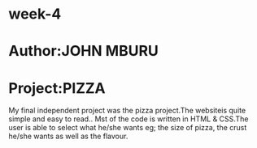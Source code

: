 # week-4
# Author:JOHN MBURU
# Project:PIZZA
My final independent project was the pizza project.The websiteis quite simple and easy to read..
Mst of the code is written in HTML & CSS.The user is able to select what he/she wants eg; the size of pizza,
the crust he/she wants as well as the flavour.
